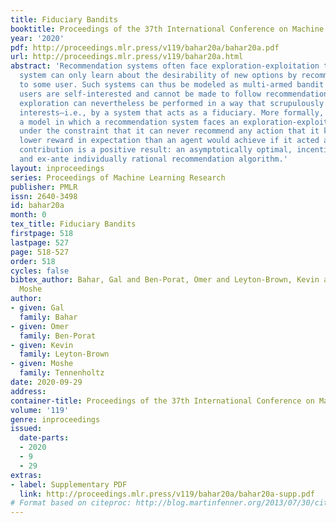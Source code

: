 ```yaml
---
title: Fiduciary Bandits
booktitle: Proceedings of the 37th International Conference on Machine Learning
year: '2020'
pdf: http://proceedings.mlr.press/v119/bahar20a/bahar20a.pdf
url: http://proceedings.mlr.press/v119/bahar20a.html
abstract: 'Recommendation systems often face exploration-exploitation tradeoffs: the
  system can only learn about the desirability of new options by recommending them
  to some user. Such systems can thus be modeled as multi-armed bandit settings; however,
  users are self-interested and cannot be made to follow recommendations. We ask whether
  exploration can nevertheless be performed in a way that scrupulously respects agents’
  interests—i.e., by a system that acts as a fiduciary. More formally, we introduce
  a model in which a recommendation system faces an exploration-exploitation tradeoff
  under the constraint that it can never recommend any action that it knows yields
  lower reward in expectation than an agent would achieve if it acted alone. Our main
  contribution is a positive result: an asymptotically optimal, incentive compatible,
  and ex-ante individually rational recommendation algorithm.'
layout: inproceedings
series: Proceedings of Machine Learning Research
publisher: PMLR
issn: 2640-3498
id: bahar20a
month: 0
tex_title: Fiduciary Bandits
firstpage: 518
lastpage: 527
page: 518-527
order: 518
cycles: false
bibtex_author: Bahar, Gal and Ben-Porat, Omer and Leyton-Brown, Kevin and Tennenholtz,
  Moshe
author:
- given: Gal
  family: Bahar
- given: Omer
  family: Ben-Porat
- given: Kevin
  family: Leyton-Brown
- given: Moshe
  family: Tennenholtz
date: 2020-09-29
address: 
container-title: Proceedings of the 37th International Conference on Machine Learning
volume: '119'
genre: inproceedings
issued:
  date-parts:
  - 2020
  - 9
  - 29
extras:
- label: Supplementary PDF
  link: http://proceedings.mlr.press/v119/bahar20a/bahar20a-supp.pdf
# Format based on citeproc: http://blog.martinfenner.org/2013/07/30/citeproc-yaml-for-bibliographies/
---
```

